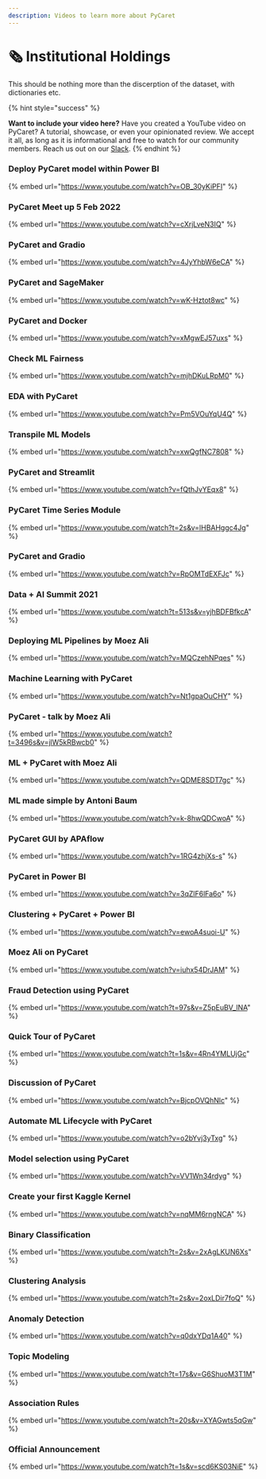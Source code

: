 ```yaml
---
description: Videos to learn more about PyCaret
---
```


# 🗞 Institutional Holdings

This should be nothing more than the discerption of the dataset, with dictionaries etc.&#x20;

{% hint style="success" %}


**Want to include your video here?** Have you created a YouTube video on PyCaret? A tutorial, showcase, or even your opinionated review. We accept it all, as long as it is informational and free to watch for our community members. Reach us out on our [Slack](https://join.slack.com/t/pycaret/shared\_invite/zt-row9phbm-BoJdEVPYnGf7\_NxNBP307w).
{% endhint %}

### Deploy PyCaret model within Power BI

{% embed url="https://www.youtube.com/watch?v=OB_30yKiPFI" %}

### PyCaret Meet up 5 Feb 2022

{% embed url="https://www.youtube.com/watch?v=cXrjLveN3IQ" %}

### PyCaret and Gradio

{% embed url="https://www.youtube.com/watch?v=4JyYhbW6eCA" %}

### PyCaret and SageMaker

{% embed url="https://www.youtube.com/watch?v=wK-Hztot8wc" %}

### PyCaret and Docker

{% embed url="https://www.youtube.com/watch?v=xMgwEJ57uxs" %}

### Check ML Fairness

{% embed url="https://www.youtube.com/watch?v=mjhDKuLRpM0" %}

### EDA with PyCaret

{% embed url="https://www.youtube.com/watch?v=Pm5VOuYqU4Q" %}

### Transpile ML Models

{% embed url="https://www.youtube.com/watch?v=xwQgfNC7808" %}

### PyCaret and Streamlit

{% embed url="https://www.youtube.com/watch?v=fQthJvYEqx8" %}

### PyCaret Time Series Module

{% embed url="https://www.youtube.com/watch?t=2s&v=lHBAHggc4Jg" %}

### PyCaret and Gradio

{% embed url="https://www.youtube.com/watch?v=RpOMTdEXFJc" %}

### Data + AI Summit 2021

{% embed url="https://www.youtube.com/watch?t=513s&v=yjhBDFBfkcA" %}

### Deploying ML Pipelines by Moez Ali

{% embed url="https://www.youtube.com/watch?v=MQCzehNPqes" %}

### Machine Learning with PyCaret

{% embed url="https://www.youtube.com/watch?v=Nt1gpaOuCHY" %}

### PyCaret - talk by Moez Ali

{% embed url="https://www.youtube.com/watch?t=3496s&v=jlW5kRBwcb0" %}

### ML + PyCaret with Moez Ali

{% embed url="https://www.youtube.com/watch?v=QDME8SDT7gc" %}

### ML made simple by Antoni Baum

{% embed url="https://www.youtube.com/watch?v=k-8hwQDCwoA" %}

### PyCaret GUI by APAflow

{% embed url="https://www.youtube.com/watch?v=1RG4zhjXs-s" %}

### PyCaret in Power BI

{% embed url="https://www.youtube.com/watch?v=3qZlF6lFa6o" %}

### Clustering + PyCaret + Power BI

{% embed url="https://www.youtube.com/watch?v=ewoA4suoi-U" %}

### Moez Ali on PyCaret

{% embed url="https://www.youtube.com/watch?v=iuhx54DrJAM" %}

### Fraud Detection using PyCaret

{% embed url="https://www.youtube.com/watch?t=97s&v=Z5pEuBV_lNA" %}

### Quick Tour of PyCaret

{% embed url="https://www.youtube.com/watch?t=1s&v=4Rn4YMLUjGc" %}

### Discussion of PyCaret

{% embed url="https://www.youtube.com/watch?v=BjcpOVQhNlc" %}

### Automate ML Lifecycle with PyCaret

{% embed url="https://www.youtube.com/watch?v=o2bYvj3yTxg" %}

### Model selection using PyCaret

{% embed url="https://www.youtube.com/watch?v=VV1Wn34rdyg" %}

### Create your first Kaggle Kernel

{% embed url="https://www.youtube.com/watch?v=nqMM6rngNCA" %}

### Binary Classification

{% embed url="https://www.youtube.com/watch?t=2s&v=2xAgLKUN6Xs" %}

### Clustering Analysis

{% embed url="https://www.youtube.com/watch?t=2s&v=2oxLDir7foQ" %}

### Anomaly Detection

{% embed url="https://www.youtube.com/watch?v=q0dxYDq1A40" %}

### Topic Modeling

{% embed url="https://www.youtube.com/watch?t=17s&v=G6ShuoM3T1M" %}

### Association Rules

{% embed url="https://www.youtube.com/watch?t=20s&v=XYAGwts5qGw" %}

### Official Announcement

{% embed url="https://www.youtube.com/watch?t=1s&v=scd6KS03NiE" %}

###
